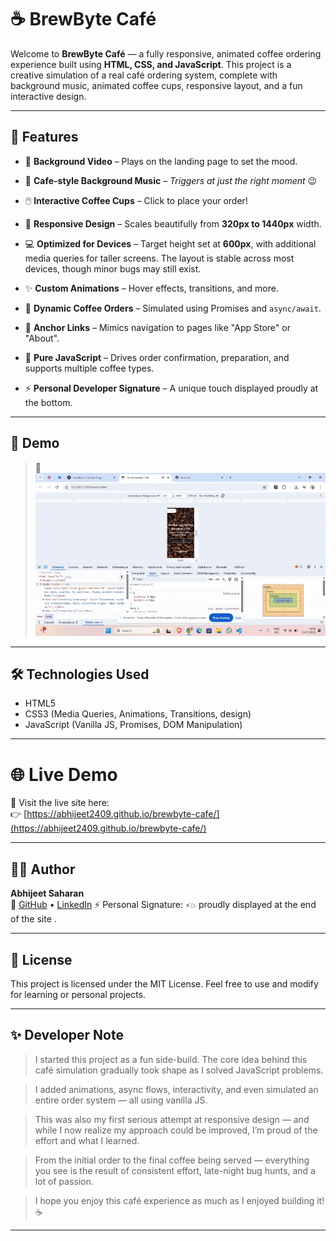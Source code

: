 
# ☕ BrewByte Café

Welcome to **BrewByte Café** — a fully responsive, animated coffee ordering experience built using **HTML, CSS, and JavaScript**. This project is a creative simulation of a real café ordering system, complete with background music, animated coffee cups, responsive layout, and a fun interactive design.

---


## 🚀 Features

- 🎥 **Background Video** – Plays on the landing page to set the mood.

- 🎵 **Cafe-style Background Music** – *Triggers at just the right moment* 😉

- 🖱️ **Interactive Coffee Cups** – Click to place your order!  

- 📱 **Responsive Design** – Scales beautifully from **320px to 1440px** width.

- 💻 **Optimized for Devices** – Target height set at **600px**, with additional media queries for taller screens. The layout is stable
     across most devices, though minor bugs may still exist. 

- ✨ **Custom Animations** – Hover effects, transitions, and more.

- 🔄 **Dynamic Coffee Orders** – Simulated using Promises and `async/await`.

- 🧭 **Anchor Links** – Mimics navigation to pages like "App Store" or "About".

- 🧠 **Pure JavaScript** – Drives order confirmation, preparation, and supports multiple coffee types.

- ⚡ **Personal Developer Signature** – A unique touch displayed proudly at the bottom.  


---

## 📸 Demo 

> 🔗 ![Responsive Demo](Assets/Photos/Responsive-Demo.gif)
---

## 🛠️ Technologies Used

- HTML5
- CSS3 (Media Queries, Animations, Transitions, design)
- JavaScript (Vanilla JS, Promises, DOM Manipulation)

---

# 🌐 Live Demo

🚀 Visit the live site here:  
👉 [https://abhijeet2409.github.io/brewbyte-cafe/](https://abhijeet2409.github.io/brewbyte-cafe/)

---

## 🙋‍♂️ Author

**Abhijeet Saharan**  
🔗 [GitHub](https://github.com/Abhijeet2409) • [LinkedIn](https://www.linkedin.com/in/abhijeet-saharan-02ab37312/)
⚡ Personal Signature: `⚡💥` proudly displayed at the end of the site . 

   
---

## 📝 License

This project is licensed under the MIT License. Feel free to use and modify for learning or personal projects.

---

## ✨ Developer Note

> I started this project as a fun side-build. The core idea behind this café simulation gradually took shape as I solved JavaScript problems.

> I added animations, async flows, interactivity, and even simulated an entire order system — all using vanilla JS.

> This was also my first serious attempt at responsive design — and while I now realize my approach could be improved, I’m proud of the effort and what I learned.

> From the initial order to the final coffee being served — everything you see is the result of consistent effort, late-night bug hunts, and a lot of passion.

> I hope you enjoy this café experience as much as I enjoyed building it! ☕


---

